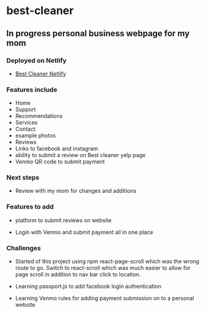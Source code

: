 # best-cleaner

## In progress personal business webpage for my mom

### Deployed on Netlify

+ [Best Cleaner Netlify](https://best-cleaner.netlify.app/)

### Features include

+ Home
+ Support
+ Recommendations
+ Services
+ Contact
+ example photos
+ Reviews
+ Links to facebook and instagram
+ ability to submit a review on Best cleaner yelp page
+ Venmo QR code to submit payment

### Next steps

+ Review with my mom for changes and additions

### Features to add

+ platform to submit reviews on website

+ Login with Venmo and submit payment all in one place

### Challenges

+ Started of this project using npm react-page-scroll which was the wrong route to go. Switch to react-scroll which was much easier to allow for page scroll in addition to nav bar click to location.

+ Learning passport.js to add facebook login authentication

+ Learning Venmo rules for adding payment submission on to a personal website

